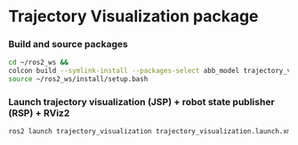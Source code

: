 # Trajectory Visualization package

### Build and source packages
```bash
cd ~/ros2_ws && 
colcon build --symlink-install --packages-select abb_model trajectory_visualization && 
source ~/ros2_ws/install/setup.bash
```


### Launch trajectory visualization (JSP) + robot state publisher (RSP) + RViz2
```bash
ros2 launch trajectory_visualization trajectory_visualization.launch.xml
```
